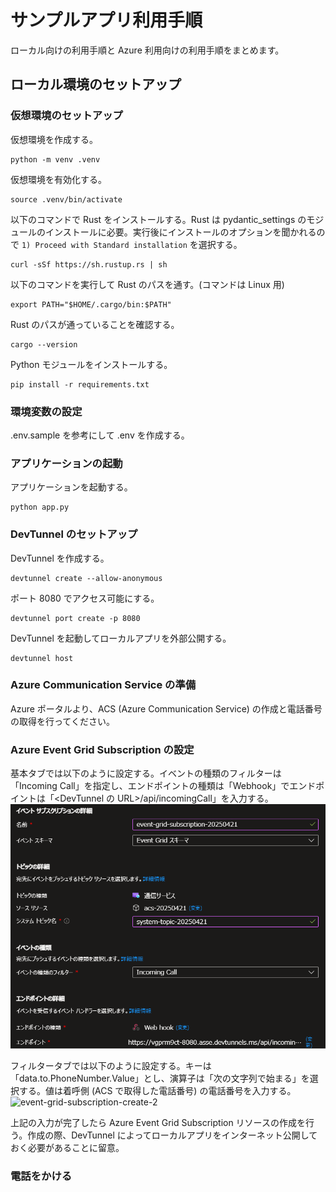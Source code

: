 # サンプルアプリ利用手順
ローカル向けの利用手順と Azure 利用向けの利用手順をまとめます。

## ローカル環境のセットアップ
### 仮想環境のセットアップ
仮想環境を作成する。
```
python -m venv .venv
```

仮想環境を有効化する。
```
source .venv/bin/activate
```

以下のコマンドで Rust をインストールする。Rust は pydantic_settings のモジュールのインストールに必要。実行後にインストールのオプションを聞かれるので `1) Proceed with Standard installation` を選択する。
```
curl -sSf https://sh.rustup.rs | sh
```

以下のコマンドを実行して Rust のパスを通す。(コマンドは Linux 用)
```
export PATH="$HOME/.cargo/bin:$PATH"
```

Rust のパスが通っていることを確認する。
```
cargo --version
```

Python モジュールをインストールする。
```
pip install -r requirements.txt
```

### 環境変数の設定
.env.sample を参考にして .env を作成する。

### アプリケーションの起動
アプリケーションを起動する。
```
python app.py
```

### DevTunnel のセットアップ
DevTunnel を作成する。
```
devtunnel create --allow-anonymous
```

ポート 8080 でアクセス可能にする。
```
devtunnel port create -p 8080
```

DevTunnel を起動してローカルアプリを外部公開する。
```
devtunnel host
```

### Azure Communication Service の準備
Azure ポータルより、ACS (Azure Communication Service) の作成と電話番号の取得を行ってください。

### Azure Event Grid Subscription の設定
基本タブでは以下のように設定する。イベントの種類のフィルターは「Incoming Call」を指定し、エンドポイントの種類は「Webhook」でエンドポイントは「<DevTunnel の URL>/api/incomingCall」を入力する。
![event-grid-subscription-create-1](assets/event-grid-subscription-create-1.png)

フィルタータブでは以下のように設定する。キーは「data.to.PhoneNumber.Value」とし、演算子は「次の文字列で始まる」を選択する。値は着呼側 (ACS で取得した電話番号) の電話番号を入力する。
![event-grid-subscription-create-2](event-grid-subscription-create-2.png)

上記の入力が完了したら Azure Event Grid Subscription リソースの作成を行う。作成の際、DevTunnel によってローカルアプリをインターネット公開しておく必要があることに留意。

### 電話をかける
